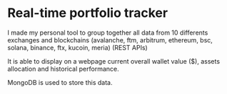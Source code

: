 # Real-time portfolio tracker
I made my personal tool to group together all data from 10 differents exchanges and blockchains (avalanche, ftm, arbitrum, ethereum, bsc, solana, binance, ftx, kucoin, meria) (REST APIs)

It is able to display on a webpage current overall wallet value ($), assets allocation and historical performance.

MongoDB is used to store this data.
